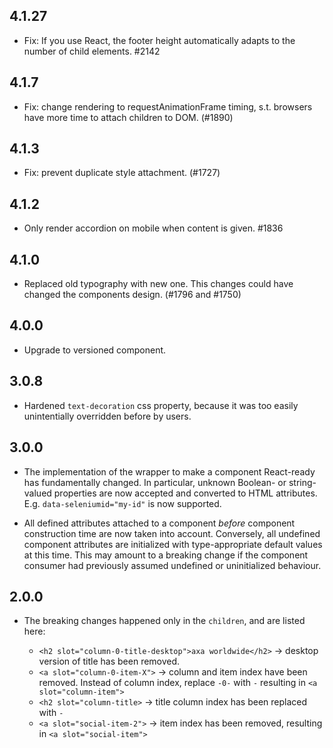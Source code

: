 ## 4.1.27

- Fix: If you use React, the footer height automatically adapts to the number of child elements. #2142

## 4.1.7

- Fix: change rendering to requestAnimationFrame timing, s.t. browsers have more time to attach children to DOM. (#1890)

## 4.1.3

- Fix: prevent duplicate style attachment. (#1727)

## 4.1.2

- Only render accordion on mobile when content is given. #1836

## 4.1.0

- Replaced old typography with new one. This changes could have changed the components design. (#1796 and #1750)

## 4.0.0

- Upgrade to versioned component.

## 3.0.8

- Hardened `text-decoration` css property, because it was too easily unintentially overridden before by users.

## 3.0.0

- The implementation of the wrapper to make a component React-ready has
  fundamentally changed. In particular, unknown Boolean- or
  string-valued properties are now accepted and converted to HTML
  attributes. E.g. `data-seleniumid="my-id"` is now supported.

- All defined attributes attached to a component _before_ component
  construction time are now taken into account. Conversely, all undefined
  component attributes are initialized with type-appropriate default
  values at this time. This may amount to a breaking change if the
  component consumer had previously assumed undefined or uninitialized
  behaviour.

## 2.0.0

- The breaking changes happened only in the `children`, and are listed here:

  - `<h2 slot="column-0-title-desktop">axa worldwide</h2>` -> desktop version of title has been removed.
  - `<a slot="column-0-item-X">` -> column and item index have been removed. Instead of column index, replace `-0-` with `-` resulting in `<a slot="column-item">`
  - `<h2 slot="column-title>` -> title column index has been replaced with `-`
  - `<a slot="social-item-2">` -> item index has been removed, resulting in `<a slot="social-item">`
